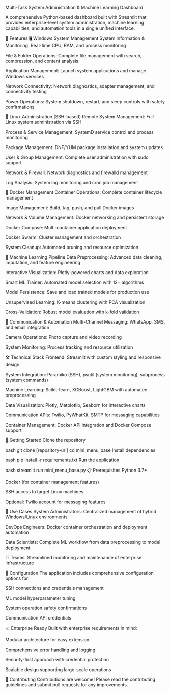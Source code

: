 Multi-Task System Administration & Machine Learning Dashboard

A comprehensive Python-based dashboard built with Streamlit that provides enterprise-level system administration, machine learning capabilities, and automation tools in a single unified interface.

🌟 Features
🖥️ Windows System Management
System Information & Monitoring: Real-time CPU, RAM, and process monitoring

File & Folder Operations: Complete file management with search, compression, and content analysis

Application Management: Launch system applications and manage Windows services

Network Connectivity: Network diagnostics, adapter management, and connectivity testing

Power Operations: System shutdown, restart, and sleep controls with safety confirmations

🐧 Linux Administration (SSH-based)
Remote System Management: Full Linux system administration via SSH

Process & Service Management: SystemD service control and process monitoring

Package Management: DNF/YUM package installation and system updates

User & Group Management: Complete user administration with sudo support

Network & Firewall: Network diagnostics and firewalld management

Log Analysis: System log monitoring and cron job management

🐳 Docker Management
Container Operations: Complete container lifecycle management

Image Management: Build, tag, push, and pull Docker images

Network & Volume Management: Docker networking and persistent storage

Docker Compose: Multi-container application deployment

Docker Swarm: Cluster management and orchestration

System Cleanup: Automated pruning and resource optimization

🤖 Machine Learning Pipeline
Data Preprocessing: Advanced data cleaning, imputation, and feature engineering

Interactive Visualization: Plotly-powered charts and data exploration

Smart ML Trainer: Automated model selection with 12+ algorithms

Model Persistence: Save and load trained models for production use

Unsupervised Learning: K-means clustering with PCA visualization

Cross-Validation: Robust model evaluation with k-fold validation

📱 Communication & Automation
Multi-Channel Messaging: WhatsApp, SMS, and email integration

Camera Operations: Photo capture and video recording

System Monitoring: Process tracking and resource utilization

🛠️ Technical Stack
Frontend: Streamlit with custom styling and responsive design

System Integration: Paramiko (SSH), psutil (system monitoring), subprocess (system commands)

Machine Learning: Scikit-learn, XGBoost, LightGBM with automated preprocessing

Data Visualization: Plotly, Matplotlib, Seaborn for interactive charts

Communication APIs: Twilio, PyWhatKit, SMTP for messaging capabilities

Container Management: Docker API integration and Docker Compose support

🚀 Getting Started
Clone the repository

bash
git clone [repository-url]
cd mini_menu_base
Install dependencies

bash
pip install -r requirements.txt
Run the application

bash
streamlit run mini_menu_base.py
📋 Prerequisites
Python 3.7+

Docker (for container management features)

SSH access to target Linux machines

Optional: Twilio account for messaging features

🎯 Use Cases
System Administrators: Centralized management of hybrid Windows/Linux environments

DevOps Engineers: Docker container orchestration and deployment automation

Data Scientists: Complete ML workflow from data preprocessing to model deployment

IT Teams: Streamlined monitoring and maintenance of enterprise infrastructure

🔧 Configuration
The application includes comprehensive configuration options for:

SSH connections and credentials management

ML model hyperparameter tuning

System operation safety confirmations

Communication API credentials

📈 Enterprise Ready
Built with enterprise requirements in mind:

Modular architecture for easy extension

Comprehensive error handling and logging

Security-first approach with credential protection

Scalable design supporting large-scale operations

🤝 Contributing
Contributions are welcome! Please read the contributing guidelines and submit pull requests for any improvements.
